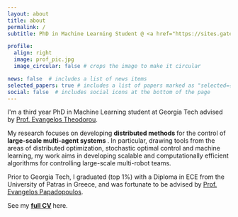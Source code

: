 ```yaml
---
layout: about
title: about
permalink: /
subtitle: PhD in Machine Learning Student @ <a href="https://sites.gatech.edu/acds/" target="_blank"> ACDS Lab </a>, Georgia Tech

profile:
  align: right
  image: prof_pic.jpg
  image_circular: false # crops the image to make it circular

news: false  # includes a list of news items
selected_papers: true # includes a list of papers marked as "selected={true}"
social: false  # includes social icons at the bottom of the page
---
```


I'm a third year PhD in Machine Learning student at Georgia Tech advised by <a href="https://ae.gatech.edu/people/evangelos-theodorou" target="_blank"> Prof. Evangelos Theodorou</a>.

My research focuses on developing <b> distributed methods </b> for the control of <b> large-scale multi-agent systems </b>. In particular, drawing tools
from the areas of distributed optimization, stochastic optimal control and machine learning, my work aims in developing scalable and 
computationally efficient algorithms for controlling large-scale multi-robot teams. 

Prior to Georgia Tech, I graduated (top 1%) with a Diploma in ECE from the University of Patras in Greece, and was fortunate to be advised
by <a href="https://nereus.mech.ntua.gr/" target="_blank"> Prof. Evangelos Papadopoulos</a>.


See my
<b>
    <a href="{{ 'https://asaravanos.github.io/assets/pdf/Augustinos_CV.pdf' }}" target="_blank">full CV</a>
</b>
here.